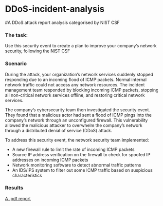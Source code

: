 # DDoS-incident-analysis


#A DDoS attack report analysis categorised by NIST CSF
### The task:
Use this security event to create a plan to improve your company’s network security, following the NIST CSF

### Scenario
During the attack, your organization’s network services suddenly stopped responding due to an incoming flood of ICMP packets. Normal internal network traffic could not access any network resources. The incident management team responded by blocking incoming ICMP packets, stopping all non-critical network services offline, and restoring critical network services. 

The company’s cybersecurity team then investigated the security event. They found that a malicious actor had sent a flood of ICMP pings into the company’s network through an unconfigured firewall. This vulnerability allowed the malicious attacker to overwhelm the company’s network through a distributed denial of service (DDoS) attack. 

To address this security event, the network security team implemented: 
- A new firewall rule to limit the rate of incoming ICMP packets
- Source IP address verification on the firewall to check for spoofed IP addresses on incoming ICMP packets
- Network monitoring software to detect abnormal traffic patterns
- An IDS/IPS system to filter out some ICMP traffic based on suspicious characteristics

### Results
[A .pdf report](https://github.com/nickolas-atreides/DDoS-incident-analysis/blob/main/Incident%20report%20analysis.pdf)

